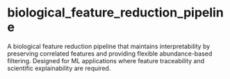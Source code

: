 # biological_feature_reduction_pipeline
A biological feature reduction pipeline that maintains interpretability by preserving correlated features and providing flexible abundance-based filtering. Designed for ML applications where feature traceability and scientific explainability are required.
